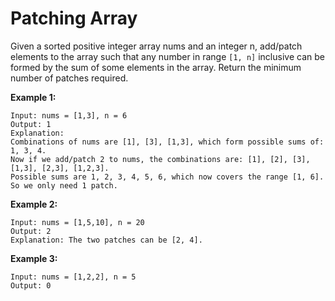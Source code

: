 # Patching Array

Given a sorted positive integer array nums and an integer n, add/patch elements to the array such that any number in range `[1, n]` inclusive can be formed by the sum of some elements in the array. Return the minimum number of patches required.

**Example 1:**

```pseudo
Input: nums = [1,3], n = 6
Output: 1
Explanation:
Combinations of nums are [1], [3], [1,3], which form possible sums of: 1, 3, 4.
Now if we add/patch 2 to nums, the combinations are: [1], [2], [3], [1,3], [2,3], [1,2,3].
Possible sums are 1, 2, 3, 4, 5, 6, which now covers the range [1, 6].
So we only need 1 patch.
```

**Example 2:**

```pseudo
Input: nums = [1,5,10], n = 20
Output: 2
Explanation: The two patches can be [2, 4].
```

**Example 3:**

```pseudo
Input: nums = [1,2,2], n = 5
Output: 0
```
